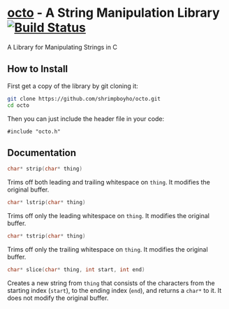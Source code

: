 [octo]() - A String Manipulation Library
[![Build Status](https://travis-ci.org/shrimpboyho/octo.png)](https://travis-ci.org/shrimpboyho/octo)
========================================

A Library for Manipulating Strings in C

How to Install
--------------

First get a copy of the library by git cloning it:

```bash
git clone https://github.com/shrimpboyho/octo.git
cd octo
```

Then you can just include the header file in your code:

```
#include "octo.h"
```

Documentation
-------------

```c
char* strip(char* thing)
```
	
Trims off both leading and trailing whitespace on ```thing```. It modifies the original buffer.

```c
char* lstrip(char* thing)
```
	
Trims off only the leading whitespace on ```thing```. It modifies the original buffer.

```c
char* tstrip(char* thing)
```
	
Trims off only the trailing whitespace on ```thing```. It modifies the original buffer.

```c
char* slice(char* thing, int start, int end)
```
	
Creates a new string from ```thing``` that consists of the characters from the starting index (```start```), to the ending index (```end```), and returns a ```char*``` to it. It does not modify the original buffer.
	
